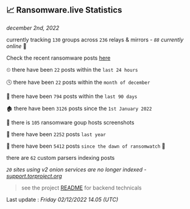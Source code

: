 
## 📈 Ransomware.live Statistics
_december 2nd, 2022_

currently tracking `130` groups across `236` relays & mirrors - _`88` currently online_ 📡

Check the recent ransomware posts [here](https://www.ransomware.live/#/recentposts)


⏲ there have been `22` posts within the `last 24 hours`

🕓 there have been `22` posts within the `month of december`

📅 there have been `794` posts within the `last 90 days`

🏚 there have been `3126` posts since the `1st January 2022`

📸 there is `105` ransomware goup hosts screenshots

🚀 there have been `2252` posts `last year`

🦕 there have been `5412` posts `since the dawn of ransomwatch` 🐣

there are `62` custom parsers indexing posts

_`20` sites using v2 onion services are no longer indexed - [support.torproject.org](https://support.torproject.org/onionservices/v2-deprecation/)_

> see the project [README](https://github.com/jmousqueton/ransomwatch#readme) for backend technicals



Last update : _Friday 02/12/2022 14.05 (UTC)_

